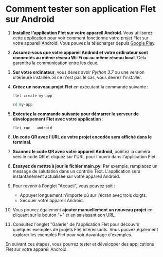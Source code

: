 # Comment tester son application Flet sur Android

1. **Installez l'application Flet sur votre appareil Android**. Vous utiliserez cette application pour voir comment fonctionne votre projet Flet sur votre appareil Android. Vous pouvez la télécharger depuis [Google Play](https://play.google.com/store/apps/details?id=com.appveyor.flet&pli=1).

2. **Assurez-vous que votre appareil Android et votre ordinateur sont connectés au même réseau Wi-Fi ou au même réseau local**. Cela garantira la communication entre les deux.

3. **Sur votre ordinateur**, vous devez avoir *Python 3.7* ou une version ultérieure installée. Si ce n'est pas le cas, vous devrez l'installer.

4. **Créez un nouveau projet Flet** en exécutant la commande suivante :

   ```bash
   flet create my-app
   
   cd my-app
   ```

5. **Exécutez la commande suivante pour démarrer le serveur de développement Flet avec votre application** :
   ```
   flet run --android
   ```

6. **Un code QR avec l'URL de votre projet encodée sera affiché dans le terminal**. 

7. **Scannez le code QR avec votre appareil Android**, pointez la caméra vers le code QR et cliquez sur l'URL pour l'ouvrir dans l'application Flet.

8. **Essayez de mettre à jour le fichier main.py**. Par exemple, remplacez un message de salutation dans un contrôle Text. L'application sera instantanément actualisée sur votre appareil Android.

9. Pour revenir à l'onglet "Accueil", vous pouvez soit :
    - Appuyer longuement n'importe où sur l'écran avec trois doigts.
    - Secouer votre appareil Android.

10. Vous pouvez également **ajouter manuellement un nouveau projet** en cliquant sur le bouton "+" et en saisissant son URL.

11. Consultez l'onglet "Galerie" de l'application Flet pour découvrir quelques exemples de projets Flet intéressants. Vous pouvez également explorer les exemples Flet pour voir davantage d'exemples.

En suivant ces étapes, vous pourrez tester et développer des applications Flet sur votre appareil Android.
